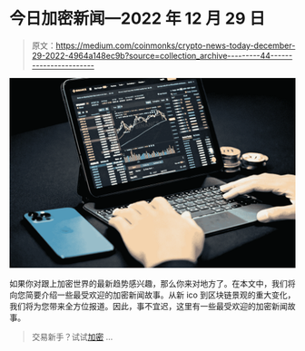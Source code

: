 # 今日加密新闻—2022 年 12 月 29 日

> 原文：<https://medium.com/coinmonks/crypto-news-today-december-29-2022-4964a148ec9b?source=collection_archive---------44----------------------->

![](img/fb9014da995c32f95717f15e97057fbe.png)

如果你对跟上加密世界的最新趋势感兴趣，那么你来对地方了。在本文中，我们将向您简要介绍一些最受欢迎的加密新闻故事。从新 ico 到区块链景观的重大变化，我们将为您带来全方位报道。因此，事不宜迟，这里有一些最受欢迎的加密新闻故事。

> 交易新手？试试[加密](/coinmonks/crypto-trading-bot-c2ffce8acb2a) …